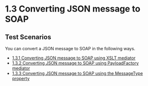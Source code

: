 # 1.3 Converting JSON message to SOAP 

## Test Scenarios
You can convert a JSON message to SOAP in the following ways. 

- [1.3.1 Converting JSON message to SOAP using XSLT mediator](https://github.com/wso2/product-ei/tree/product-scenarios/product-scenarios/1-integrating-systems-that-communicate-in-heterogeneous-message-formats/1.3-converting-json-to-soap/1.3.1-json-to-soap-usingXSLT)
- [1.3.2 Converting JSON message to SOAP using PayloadFactory mediator](https://github.com/wso2/product-ei/tree/product-scenarios/product-scenarios/1-integrating-systems-that-communicate-in-heterogeneous-message-formats/1.3-converting-json-to-soap/1.3.2-json-to-soap-using-payload-factory-mediator)
- [1.3.3 Converting JSON message to SOAP using the MessageType property](https://github.com/wso2/product-ei/tree/product-scenarios/product-scenarios/1-integrating-systems-that-communicate-in-heterogeneous-message-formats/1.3-converting-json-to-soap/1.3.3-json-to-soap-using-message-type-property)
